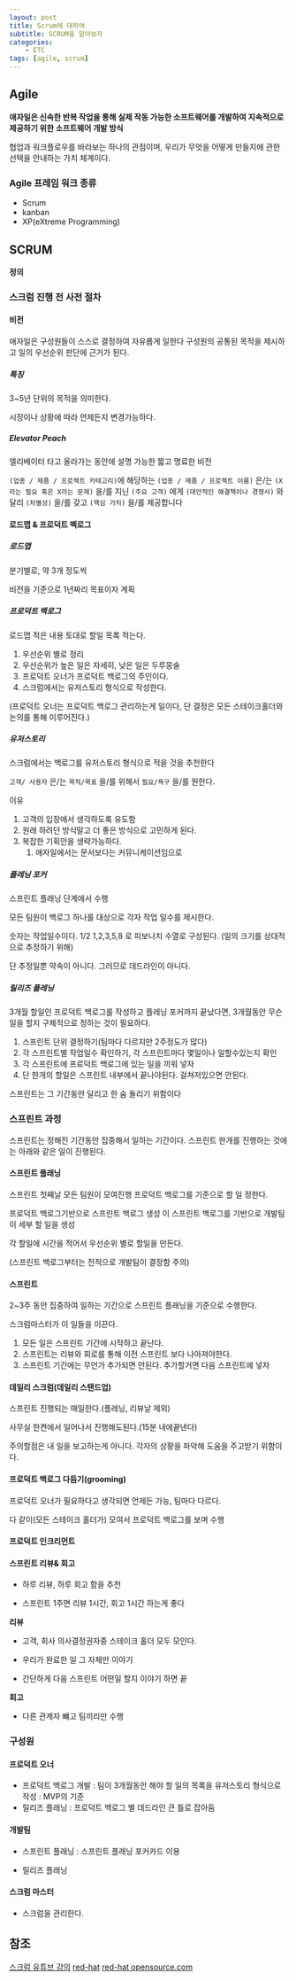```yaml
---
layout: post
title: Scrum에 대하여
subtitle: SCRUM을 알아보자
categories: 
    - ETC
tags: [agile, scrum]
---
```


## Agile

**애자일은 신속한 반복 작업을 통해 실제 작동 가능한 소프트웨어를 개발하여 지속적으로 제공하기 위한 소프트웨어 개발 방식**

협업과 워크플로우를 바라보는 하나의 관점이며, 우리가 무엇을 어떻게 만들지에 관한 선택을 안내하는 가치 체계이다.

### Agile 프레임 워크 종류

- Scrum
- kanban
- XP(eXtreme Programming)

## SCRUM

**정의**

### 스크럼 진행 전 사전 절차

#### 비전

애자일은 구성원들이 스스로 결정하여 자유롭게 일한다
구성원의 공통된 목적을 제시하고 일의 우선순위 판단에 근거가 된다.

##### 특징

3~5년 단위의 목적을 의미한다.

시장이나 상황에 따라 언제든지 변경가능하다.

##### Elevator Peach 

엘리베이터 타고 올라가는 동안에 설명 가능한 짧고 명료한 비전

`(업종 / 제품 / 프로젝트 카테고리)`에 해당하는
`(업종 / 제품 / 프로젝트 이름)` 은/는
`(X라는 필요 혹은 X라는 문제)` 을/를 지닌
`(주요 고객)` 에게
`(대안적인 해결책이나 경쟁사)` 와 달리
`(차별성)` 을/를 갖고
`(핵심 가치)` 을/를 제공합니다


#### 로드맵 & 프로덕트 벡로그

##### 로드맵

분기별로, 약 3개 정도씩

비전을 기준으로 1년짜리 목표이자 계획

##### 프로덕트 백로그

로드맵 적은 내용 토대로 할일 목록 적는다.

1. 우선순위 별로 정리
2. 우선순위가 높은 일은 자세히, 낮은 일은 두루뭉술
3. 프로덕트 오너가 프로덕트 백로그의 주인이다.
4. 스크럼에서는 유저스토리 형식으로 작성한다.

(프로덕트 오너는 프로덕트 백로그 관리하는게 일이다, 단 결정은 모든 스테이크홀더와 논의를 통해 이루어진다.)

##### 유저스토리

스크럼에서는 백로그를 유저스토리 형식으로 적을 것을 추천한다

`고객/ 사용자` 은/는
`목적/목표` 을/를 위해서
`필요/욕구` 을/를 원한다.

이유

1. 고객의 입장에서 생각하도록 유도함
2. 원래 하려던 방식말고 더 좋은 방식으로 고민하게 된다.
3. 복잡한 기획안을 생략가능하다.
    1. 애자일에서는 문서보다는 커뮤니케이션임으로

##### 플레닝 포커

스프린트 플래닝 단계에서 수행

모든 팀원이 백로그 하나를 대상으로 각자 작업 일수를 제시한다.

숫자는 작업일수이다. 1/2 1,2,3,5,8 로 피보나치 수열로 구성된다. (일의 크기를 상대적으로 추정하기 위해)

단 추정일뿐 약속이 아니다. 그러므로 데드라인이 아니다.

##### 릴리즈 플레닝

3개월 할일인 프로덕트 백로그를 작성하고 플레닝 포커까지 끝났다면, 
3개월동안 무슨일을 할지 구체적으로 정하는 것이 필요하다.

1. 스프린트 단위 결정하기(팀마다 다르지만 2주정도가 많다)
2. 각 스프린트별 작업일수 확인하기, 각 스프린트마다 몇일이나 일할수있는지 확인
3. 각 스프린트에 프로덕트 백로그에 있는 일을 끼워 넣자
4. 단 한개의 할일은 스프린트 내부에서 끝나야된다. 걸쳐저있으면 안된다.

스프린트는 그 기간동안 달리고 한 숨 돌리기 위함이다

### 스프린트 과정

스프린트는 정해진 기간동안 집중해서 일하는 기간이다.
스프린트 한개를 진행하는 것에는 아래와 같은 일이 진행된다.

#### 스프린트 플래닝

스프린트 첫째날 모든 팀원이 모여진행
프로덕트 백로그를 기준으로 할 일 정한다.

프로덕트 백로그기반으로 스프린트 백로그 생성
이 스프린트 백로그를 기반으로 개발팀이 세부 할 일을 생성

각 할일에 시간을 적어서 우선순위 별로 할일을 만든다.

(스프린트 백로그부터는 전적으로 개발팀이 결정함 주의)

#### 스프린트

2~3주 동안 집중하여 일하는 기간으로 스프린트 플래닝을 기준으로 수행한다.

스크럼마스터가 이 일들을 이끈다.

1. 모든 일은 스프린트 기간에 시작하고 끝난다.
2. 스프린트는 리뷰와 회로를 통해 이전 스프린트 보다 나아져야한다.
3. 스프린트 기간에는 무언가 추가되면 안된다. 추가할거면 다음 스프린트에 넣자


#### 데일리 스크럼(데일리 스탠드업)

스프린트 진행되는 매일한다.(플레닝, 리뷰날 제외)

사무실 한켠에서 일어나서 진행해도된다.(15분 내에끝낸다)

주의할점은 내 일을 보고하는게 아니다. 각자의 상황을 파악해 도움을 주고받기 위함이다.

#### 프로덕트 백로그 다듬기(grooming)

프로덕트 오너가 필요하다고 생각되면 언제든 가능, 팀마다 다르다.

다 같이(모든 스테이크 홀더가) 모여서 프로덕트 백로그를 보며 수행

#### 프로덕트 인크리먼트

#### 스프린트 리뷰& 회고

- 하루 리뷰, 하루 회고 함을 추천

- 스프린트 1주면 리뷰 1시간, 회고 1시간 하는게 좋다

**리뷰**

- 고객, 회사 의사결정권자중 스테이크 홀더 모두 모인다.

- 우리가 완료한 일 그 자체만 이야기

- 간단하게 다음 스프린트 어떤일 할지 이야기 하면 끝

**회고**

- 다른 관계자 뺴고 팀끼리만 수행


### 구성원

#### 프로덕트 오너

- 프로덕트 백로그 개발
   : 팀이 3개월동안 해야 할 일의 목록을 유저스토리 형식으로 작성
   : MVP의 기준
- 릴리즈 플래닝 : 프로덕트 백로그 별 데드라인 큰 틀로 잡아둠

#### 개발팀

- 스프린트 플래닝
    : 스프린트 플래닝 포커카드 이용

- 릴리즈 플래닝

#### 스크럼 마스터

- 스크럼을 관리한다.






## 참조
[스크럼 유튜브 강의](https://www.youtube.com/watch?v=2ukuT00ubuk)
[red-hat](https://www.redhat.com/ko/topics/devops/what-is-agile-methodology)
[red-hat opensource.com](https://opensource.com/article/18/10/what-agile?extIdCarryOver=true&sc_cid=701f2000001OH7EAAW)
